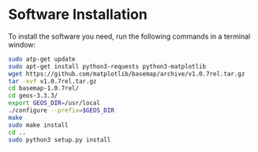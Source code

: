# Software Installation

To install the software you need, run the following commands in a terminal window:

```bash
sudo atp-get update
sudo apt-get install python3-requests python3-matplotlib
wget https://github.com/matplotlib/basemap/archive/v1.0.7rel.tar.gz
tar -xvf v1.0.7rel.tar.gz 
cd basemap-1.0.7rel/
cd geos-3.3.3/
export GEOS_DIR=/usr/local
./configure --prefix=$GEOS_DIR
make
sudo make install
cd ..
sudo python3 setup.py install
```
